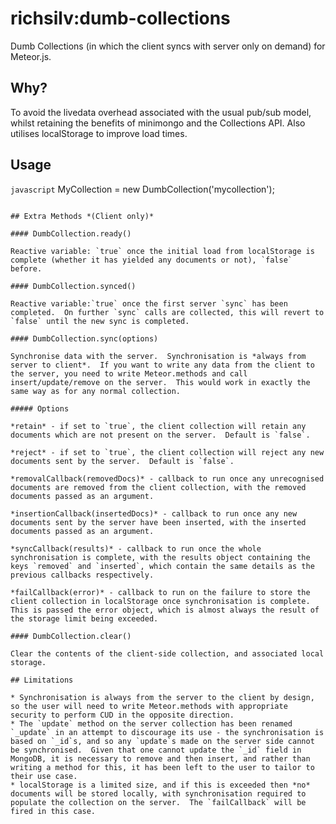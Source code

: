 richsilv:dumb-collections
=======================

Dumb Collections (in which the client syncs with server only on demand) for Meteor.js.

## Why?

To avoid the livedata overhead associated with the usual pub/sub model, whilst retaining the benefits of minimongo and the Collections API.  Also utilises localStorage to improve load times.

## Usage

```javascript```
MyCollection = new DumbCollection('mycollection');
```

## Extra Methods *(Client only)*

#### DumbCollection.ready()

Reactive variable: `true` once the initial load from localStorage is complete (whether it has yielded any documents or not), `false` before.

#### DumbCollection.synced()

Reactive variable:`true` once the first server `sync` has been completed.  On further `sync` calls are collected, this will revert to `false` until the new sync is completed.

#### DumbCollection.sync(options)

Synchronise data with the server.  Synchronisation is *always from server to client*.  If you want to write any data from the client to the server, you need to write Meteor.methods and call insert/update/remove on the server.  This would work in exactly the same way as for any normal collection.

##### Options

*retain* - if set to `true`, the client collection will retain any documents which are not present on the server.  Default is `false`.

*reject* - if set to `true`, the client collection will reject any new documents sent by the server.  Default is `false`.

*removalCallback(removedDocs)* - callback to run once any unrecognised documents are removed from the client collection, with the removed documents passed as an argument.

*insertionCallback(insertedDocs)* - callback to run once any new documents sent by the server have been inserted, with the inserted documents passed as an argument.

*syncCallback(results)* - callback to run once the whole synchronisation is complete, with the results object containing the keys `removed` and `inserted`, which contain the same details as the previous callbacks respectively.

*failCallback(error)* - callback to run on the failure to store the client collection in localStorage once synchronisation is complete.  This is passed the error object, which is almost always the result of the storage limit being exceeded.

#### DumbCollection.clear()

Clear the contents of the client-side collection, and associated local storage.

## Limitations

* Synchronisation is always from the server to the client by design, so the user will need to write Meteor.methods with appropriate security to perform CUD in the opposite direction.
* The `update` method on the server collection has been renamed `_update` in an attempt to discourage its use - the synchronisation is based on `_id`s, and so any `update`s made on the server side cannot be synchronised.  Given that one cannot update the `_id` field in MongoDB, it is necessary to remove and then insert, and rather than writing a method for this, it has been left to the user to tailor to their use case.
* localStorage is a limited size, and if this is exceeded then *no* documents will be stored locally, with synchronisation required to populate the collection on the server.  The `failCallback` will be fired in this case.
